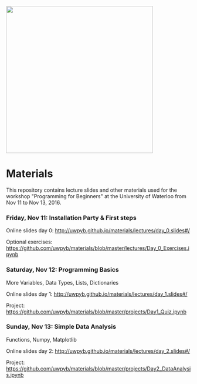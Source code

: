 
<img src="https://raw.githubusercontent.com/uwpyb/materials/master/other/banner.png" width=400px>


# Materials
This repository contains lecture slides and other materials used for the workshop "Programming for
Beginners" at the University of Waterloo from Nov 11 to Nov 13, 2016.


### Friday, Nov 11: Installation Party & First steps
Online slides day 0: http://uwpyb.github.io/materials/lectures/day_0.slides#/

Optional exercises: https://github.com/uwpyb/materials/blob/master/lectures/Day_0_Exercises.ipynb

### Saturday, Nov 12: Programming Basics
More Variables, Data Types, Lists, Dictionaries

Online slides day 1: http://uwpyb.github.io/materials/lectures/day_1.slides#/

Project: https://github.com/uwpyb/materials/blob/master/projects/Day1_Quiz.ipynb

### Sunday, Nov 13: Simple Data Analysis
Functions, Numpy, Matplotlib

Online slides day 2: http://uwpyb.github.io/materials/lectures/day_2.slides#/

Project: https://github.com/uwpyb/materials/blob/master/projects/Day2_DataAnalysis.ipynb
